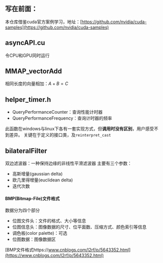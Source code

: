 写在前面：
---
本仓库借鉴cuda官方案例学习，地址：[https://github.com/nvidia/cuda-samples](https://github.com/nvidia/cuda-samples)


asyncAPI.cu
---
令CPU和GPU同时运行

MMAP_vectorAdd
---
相同长度的向量相加：$A+B=C$



helper_timer.h
---
- QueryPerformanceCounter：查询性能计时器
- QueryPerformanceFrequency：查询计时器的频率

此函数在windows与linux下各有一套实现方式，但**调用时没有区别**，用户感受不到差异。
关键在于定义的接口类，及`reinterpret_cast`

bilateralFilter
---
双边滤波器：一种保持边缘的非线性平滑滤波器
主要有三个参数：
- 高斯增量(gaussian delta)
- 欧几里得增量(euclidean delta)
- 迭代次数


#### BMP(Bitmap-File)文件格式
数据分为四个部分
- 位图文件头：文件的格式、大小等信息
- 位图信息头：图像数据的尺寸、位平面数、压缩方式、颜色索引等信息
- 调色板(color palette)：可选
- 位图数据：图像数据区

[BMP文件格式https://www.cnblogs.com/l2rf/p/5643352.html](https://www.cnblogs.com/l2rf/p/5643352.html)
